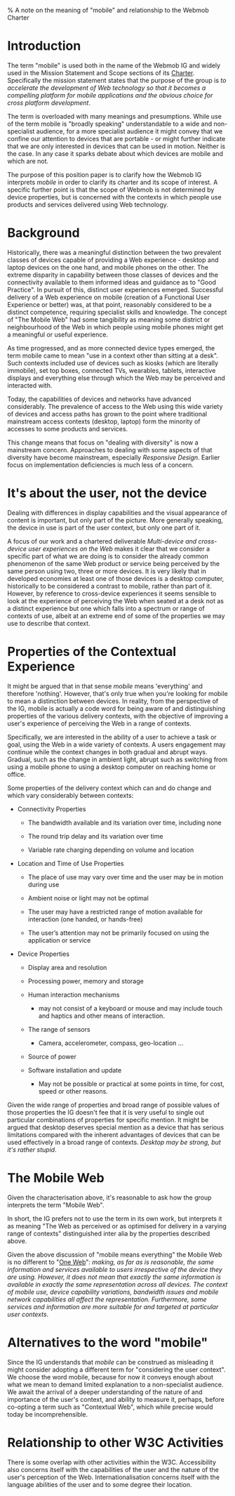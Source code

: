 % A note on the meaning of "mobile" and relationship to the Webmob Charter

# Introduction
The term "mobile" is used both in the name of the Webmob IG and widely used in the Mission Statement and Scope sections of its [Charter](http://www.w3.org/2013/07/webmobile-ig-charter.html). Specifically the mission statement states that the purpose of the group is *to accelerate the development of Web technology so that it becomes a compelling platform for mobile applications and the obvious choice for cross platform development*.

The term is overloaded with many meanings and presumptions. While use of the term mobile is "broadly speaking" understandable to a wide and non-specialist audience, for a more specialist audience it might convey that we confine our attention to devices that are portable - or might further indicate that we are only interested in devices that can be used in motion. Neither is the case. In any case it sparks debate about which devices are mobile and which are not.

The purpose of this position paper is to clarify how the Webmob IG interprets *mobile* in order to clarify its charter and its scope of interest. A specific further point is that the scope of Webmob is not determined by device properties, but is concerned with the contexts in which people use products and services delivered using Web technology.

# Background

Historically, there was a meaningful distinction between the two prevalent classes of devices capable of providing a Web experience - desktop and laptop devices on the one hand, and mobile phones on the other. The extreme disparity in capability between those classes of devices and the connectivity available to them informed ideas and guidance as to "Good Practice". In pursuit of this, distinct user experiences emerged. Successful delivery of a Web experience on mobile (creation of a Functional User Experience or better) was, at that point, reasonably considered to be a distinct competence, requiring specialist skills and knowledge. The concept of "The Mobile Web" had some tangibility as meaning some district or neighbourhood of the Web in which people using mobile phones might get a meaningful or useful experience.

As time progressed, and as more connected device types emerged, the term mobile came to mean "use in a context other than sitting at a desk". Such contexts included use of devices such as kiosks (which are literally immobile), set top boxes, connected TVs, wearables, tablets, interactive displays and everything else through which the Web may be perceived and interacted with.

Today, the capabilities of devices and networks have advanced considerably. The prevalence of access to the Web using this wide variety of devices and access paths has grown to the point where traditional mainstream access contexts (desktop, laptop) form the minority of accesses to some products and services.

This change means that focus on "dealing with diversity" is now a mainstream concern. Approaches to dealing with some aspects of that diversity have become mainstream, especially *Responsive Design*. Earlier focus on implementation deficiencies is much less of a concern.

# It's about the user, not the device

 Dealing with differences in display capabilities and the visual appearance of content is important, but only part of the picture. More generally speaking, the device in use is part of the user context, but only one part of it.

 A focus of our work and a chartered deliverable *Multi-device and cross-device user experiences on the Web* makes it clear that we consider a specific part of what we are doing is to consider the already common phenomenon of the same Web product or service being perceived by the same person using two, three or more devices. It is very likely that in developed economies at least one of those devices is a desktop computer, historically to be considered a contrast to mobile, rather than part of it. However, by reference to cross-device experiences it seems sensible to look at the experience of perceiving the Web when seated at a desk not as a distinct experience but one which falls into a spectrum or range of contexts of use, albeit at an extreme end of some of the properties we may use to describe that context.

# Properties of the Contextual Experience

It might be argued that in that sense *mobile* means 'everything' and therefore 'nothing'. However, that's only true when you're looking for mobile to mean a distinction between devices. In reality, from the perspective of the IG, mobile is actually a code word for being aware of and distinguishing properties of the various delivery contexts, with the objective of improving a user's experience of perceiving the Web in a range of contexts.

Specifically, we are interested in the ability of a user to achieve a task or goal, using the Web in a wide variety of contexts. A users engagement may continue while the context changes in both gradual and abrupt ways. Gradual, such as the change in ambient light, abrupt such as switching from using a mobile phone to using a desktop computer on reaching home or office.

Some properties of the delivery context which can and do change and which vary considerably between contexts:

- Connectivity Properties

    - The bandwidth available and its variation over time, including none

    - The round trip delay and its variation over time

    - Variable rate charging depending on volume and location

- Location and Time of Use Properties

    - The place of use may vary over time and the user may be in motion during use

    - Ambient noise or light may not be optimal

    - The user may have a restricted range of motion available for interaction (one handed, or hands-free)

    - The user’s attention may not be primarily focused on using the application or service

- Device Properties

    - Display area and resolution

    - Processing power, memory and storage

    - Human interaction mechanisms

        - may not consist of a keyboard or mouse and may include touch and haptics and other means of interaction.

    - The range of sensors

        - Camera, accelerometer, compass, geo-location ...

    - Source of power

    - Software installation and update

        - May not be possible or practical at some points in time, for cost, speed or other reasons.

Given the wide range of properties and broad range of possible values of those properties the IG doesn't fee that it is very useful to single out particular combinations of properties for specific mention. It might be argued that desktop deserves special mention as a device that has serious limitations compared with the inherent advantages of devices that can be used effectively in a broad range of contexts. *Desktop may be strong, but it's rather stupid*.

# The Mobile Web

Given the characterisation above, it's reasonable to ask how the group interprets the term "Mobile Web".

In short, the IG prefers not to use the term in its own work, but interprets it as meaning "The Web as perceived or as optimised for delivery in a varying range of contexts" distinguished inter alia by the properties described above.

Given the above discussion of "mobile means everything" the Mobile Web is no different to "[One Web](http://www.w3.org/TR/mobile-bp/#OneWeb)": *making, as far as is reasonable, the same information and services available to users irrespective of the device they are using. However, it does not mean that exactly the same information is available in exactly the same representation across all devices. The context of mobile use, device capability variations, bandwidth issues and mobile network capabilities all affect the representation. Furthermore, some services and information are more suitable for and targeted at particular user contexts*.

# Alternatives to the word "mobile"

Since the IG understands that *mobile* can be construed as misleading it might consider adopting a different term for "considering the user context". We choose the word mobile, because for now it conveys enough about what we mean to demand limited explanation to a non-specialist audience. We await the arrival of a deeper understanding of the nature of and importance of the user's context, and ability to measure it, perhaps, before co-opting a term such as "Contextual Web", which while precise would today be incomprehensible.

# Relationship to other W3C Activities

There is some overlap with other activities within the W3C. Accessibility also concerns itself with the capabilities of the user and the nature of the user's perception of the Web. Internationalisation concerns itself with the language abilities of the user and to some degree their location.



























